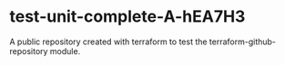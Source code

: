 # test-unit-complete-A-hEA7H3
A public repository created with terraform to test the terraform-github-repository module.
